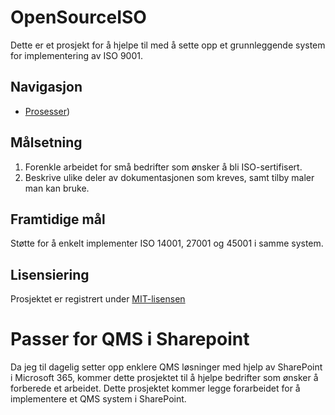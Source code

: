 # OpenSourceISO
Dette er et prosjekt for å hjelpe til med å sette opp et grunnleggende system for implementering av ISO 9001.

## Navigasjon
* [Prosesser](https://github.com/dkaaven/OpenSourceISO/tree/main/prosesser))



## Målsetning
1. Forenkle arbeidet for små bedrifter som ønsker å bli ISO-sertifisert.
2. Beskrive ulike deler av dokumentasjonen som kreves, samt tilby maler man kan bruke.

## Framtidige mål
Støtte for å enkelt implementer ISO 14001, 27001 og 45001 i samme system.

## Lisensiering
Prosjektet er registrert under [MIT-lisensen](https://github.com/dkaaven/OpenSourceISO/blob/main/LICENSE)


# Passer for QMS i Sharepoint
Da jeg til dagelig setter opp enklere QMS løsninger med hjelp av SharePoint i Microsoft 365, kommer dette prosjektet til å hjelpe bedrifter som ønsker å forberede et arbeidet.
Dette prosjektet kommer legge forarbeidet for å implementere et QMS system i SharePoint.
